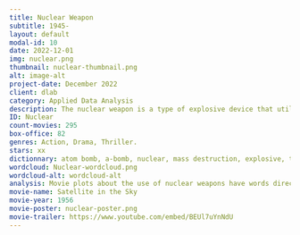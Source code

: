 ```yaml
---
title: Nuclear Weapon
subtitle: 1945-
layout: default
modal-id: 10
date: 2022-12-01
img: nuclear.png
thumbnail: nuclear-thumbnail.png
alt: image-alt
project-date: December 2022
client: dlab
category: Applied Data Analysis
description: The nuclear weapon is a type of explosive device that utilizes nuclear reactions to release a tremendous amount of energy in the form of an explosion. The first nuclear weapon was developed by the United States during World War II as part of the Manhattan Project, and it was used to drop atomic bombs on the Japanese cities of Hiroshima and Nagasaki in 1945. Since then, several other countries have developed nuclear weapons, and the global stockpile of nuclear weapons has grown to over 13,000. The possession and use of nuclear weapons have been a source of international tension and concern, as they have the potential to cause devastating destruction and long-term harm to human health and the environment. The international community has taken steps to address the proliferation of nuclear weapons and promote disarmament, including through treaties and nonproliferation agreements.
ID: Nuclear
count-movies: 295
box-office: 82
genres: Action, Drama, Thriller.
stars: xx
dictionnary: atom bomb, a-bomb, nuclear, mass destruction, explosive, tnt, radiation, hiroshima, nagasaki, uranium, fission bomb, radioactive, plutonium, thermonuclear, gamma rays, x-rays, isotopes, gravity bomb, missiles.
wordcloud: Nuclear-wordcloud.png
wordcloud-alt: wordcloud-alt
analysis: Movie plots about the use of nuclear weapons have words directly relating to the weapons features like “bomb”, “nuclear”, “missile”, “radiation”, “weapon”, “explosive” and “time”, which probably relates to the very little time there is to diffuse a bomb. Then, vocabularies that evoke war, so the usage of nuclear weapons, are abundantly used in the movie plots, like “soviet”, “war”, “american”, “president”, “death”, “escape”. During the Cold War, the United States and Soviet Union competed in an arms race for atomic weapons, which explains the presence of the words “american” and “soviet”. “President” appears in movie plots because, in the US, only the president possessed the unique control of the nuclear launch authority. The word “scientist” also frequently appears, which recalls that nuclear power is a major scientific discovery above all.
movie-name: Satellite in the Sky
movie-year: 1956
movie-poster: nuclear-poster.png
movie-trailer: https://www.youtube.com/embed/BEUl7uYnNdU
---
```

